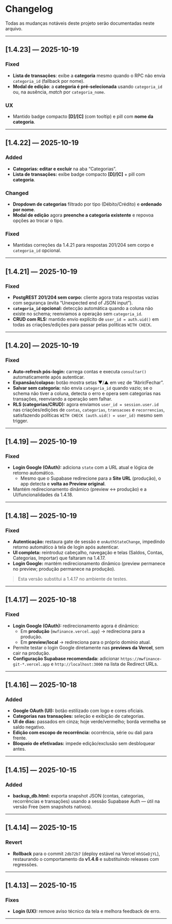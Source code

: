 # Changelog
Todas as mudanças notáveis deste projeto serão documentadas neste arquivo.

---

## [1.4.23] — 2025-10-19
### Fixed
- **Lista de transações**: exibe a **categoria** mesmo quando o RPC não envia `categoria_id` (fallback por nome).
- **Modal de edição**: a **categoria é pré-selecionada** usando `categoria_id` ou, na ausência, _match_ por `categoria_nome`.

### UX
- Mantido badge compacto **[D]/[C]** (com tooltip) e pill com **nome da categoria**.

---

## [1.4.22] — 2025-10-19
### Added
- **Categorias: editar e excluir** na aba “Categorias”.
- **Lista de transações:** exibe badge compacto **[D]/[C]** + pill com **categoria**.

### Changed
- **Dropdown de categorias** filtrado por tipo (Débito/Crédito) e **ordenado por nome**.
- **Modal de edição** agora **preenche a categoria existente** e repovoa opções ao trocar o tipo.

### Fixed
- Mantidas correções da 1.4.21 para respostas 201/204 sem corpo e `categoria_id` opcional.

---

## [1.4.21] — 2025-10-19
### Fixed
- **PostgREST 201/204 sem corpo:** cliente agora trata respostas vazias com segurança (evita “Unexpected end of JSON input”).
- **`categoria_id` opcional:** detecção automática quando a coluna não existe no schema; reenviamos a operação sem `categoria_id`.
- **CRUD com RLS:** mantido envio explícito de `user_id = auth.uid()` em todas as criações/edições para passar pelas políticas `WITH CHECK`.

---

## [1.4.20] — 2025-10-19
### Fixed
- **Auto-refresh pós-login:** carrega contas e executa `consultar()` automaticamente após autenticar.
- **Expansão/colapso:** botão mostra setas ▼/▲ em vez de “Abrir/Fechar”.
- **Salvar sem categoria:** não envia `categoria_id` quando vazio; se o schema não tiver a coluna, detecta o erro e opera sem categorias nas transações, reenviando a operação sem falhar.
- **RLS (categorias/CRUD):** agora enviamos `user_id = session.user.id` nas criações/edições de `contas`, `categorias`, `transacoes` e `recorrencias`, satisfazendo políticas `WITH CHECK (auth.uid() = user_id)` mesmo sem trigger.

---

## [1.4.19] — 2025-10-19
### Fixed
- **Login Google (OAuth):** adiciona `state` com a URL atual e lógica de retorno automático.
  - Mesmo que o Supabase redirecione para a **Site URL** (produção), o app detecta e **volta ao Preview original**.
- Mantém redirecionamento dinâmico (preview ↔ produção) e a UI/funcionalidades da 1.4.18.

---

## [1.4.18] — 2025-10-19
### Fixed
- **Autenticação:** restaura gate de sessão e `onAuthStateChange`, impedindo retorno automático à tela de login após autenticar.
- **UI completa:** reintroduz cabeçalho, navegação e telas (Saldos, Contas, Categorias, Importar) que faltaram na 1.4.17.
- **Login Google:** mantém redirecionamento dinâmico (preview permanece no preview; produção permanece na produção).

> Esta versão substitui a 1.4.17 no ambiente de testes.

---

## [1.4.17] — 2025-10-18
### Fixed
- **Login Google (OAuth):** redirecionamento agora é dinâmico:
  - Em **produção** (`mwfinance.vercel.app`) → redireciona para a produção.
  - Em **preview/local** → redireciona para o próprio domínio atual.
- Permite testar o login Google diretamente nas **previews da Vercel**, sem cair na produção.
- **Configuração Supabase recomendada:** adicionar `https://mwfinance-git-*.vercel.app` e `http://localhost:3000` na lista de Redirect URLs.

---

## [1.4.16] — 2025-10-18
### Added
- **Google OAuth (UI):** botão estilizado com logo e cores oficiais.
- **Categorias nas transações:** seleção e exibição de categorias.
- **UI de dias:** passados em cinza; hoje verde/vermelho; borda vermelha se saldo negativo.
- **Edição com escopo de recorrência:** ocorrência, série ou dali para frente.
- **Bloqueio de efetivadas:** impede edição/exclusão sem desbloquear antes.

---

## [1.4.15] — 2025-10-15
### Added
- **backup_db.html:** exporta snapshot JSON (contas, categorias, recorrências e transações) usando a sessão Supabase Auth — útil na versão Free (sem snapshots nativos).

---

## [1.4.14] — 2025-10-15
### Revert
- **Rollback** para o commit `2db72b7` (deploy estável na Vercel `HhSGeDjYL`), restaurando o comportamento da **v1.4.6** e substituindo releases com regressões.

---

## [1.4.13] — 2025-10-15
### Fixes
- **Login (UX):** remove aviso técnico da tela e melhora feedback de erro.

---
